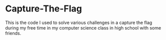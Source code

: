 # Capture-The-Flag
This is the code I used to solve various challenges in a capture the flag during my free time in my computer science class in high school with some friends.
